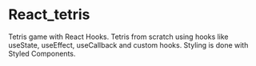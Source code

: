 # React_tetris
Tetris game with React Hooks. Tetris from scratch using hooks like useState, useEffect, useCallback and custom hooks. Styling is done with Styled Components.
